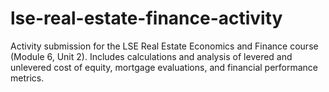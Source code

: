 # lse-real-estate-finance-activity
Activity submission for the LSE Real Estate Economics and Finance course (Module 6, Unit 2). Includes calculations and analysis of levered and unlevered cost of equity, mortgage evaluations, and financial performance metrics.
